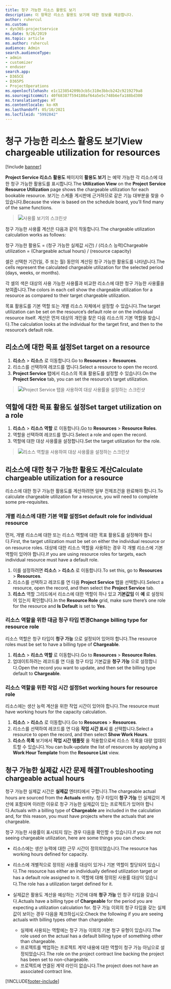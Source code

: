 ```yaml
---
title: 청구 가능한 리소스 활용도 보기
description: 이 항목은 리소스 활용도 보기에 대한 정보를 제공합니다.
author: ruhercul
ms.custom:
- dyn365-projectservice
ms.date: 9/26/2019
ms.topic: article
ms.author: ruhercul
audience: Admin
search.audienceType:
- admin
- customizer
- enduser
search.app:
- D365CE
- D365PS
- ProjectOperations
ms.openlocfilehash: e1c123854209b3cb5c310e3bbcb242c9219279a8
ms.sourcegitcommit: 40f68387f594180af64a5e5c748b6efa188bd300
ms.translationtype: HT
ms.contentlocale: ko-KR
ms.lasthandoff: 05/10/2021
ms.locfileid: "5992842"
---
```

# <a name="view-chargeable-utilization-for-resources"></a><span data-ttu-id="9ae2d-103">청구 가능한 리소스 활용도 보기</span><span class="sxs-lookup"><span data-stu-id="9ae2d-103">View chargeable utilization for resources</span></span>

[!include [banner](../includes/psa-now-project-operations.md)]
 
<span data-ttu-id="9ae2d-104">**Project Service 리소스 활용도** 페이지의 **활용도 보기** 는 예약 가능한 각 리소스에 대한 청구 가능한 활용도를 표시합니다.</span><span class="sxs-lookup"><span data-stu-id="9ae2d-104">The **Utilization View** on the **Project Service Resource Utilization** page shows the chargeable utilization for each bookable resource.</span></span> <span data-ttu-id="9ae2d-105">보기는 스케줄 게시판에 근거하므로 같은 기능 대부분을 찾을 수 있습니다.</span><span class="sxs-lookup"><span data-stu-id="9ae2d-105">Because the view is based on the schedule board, you’ll find many of the same functions.</span></span>

> ![사용률 보기의 스크린샷](media/FAQ-utilization-1.png)
 

<span data-ttu-id="9ae2d-107">청구 가능한 사용률 계산은 다음과 같이 작동합니다.</span><span class="sxs-lookup"><span data-stu-id="9ae2d-107">The chargeable utilization calculation works as follows:</span></span>

   <span data-ttu-id="9ae2d-108">청구 가능한 활용도 = (청구 가능한 실제값 시간) / (리소스 능력)</span><span class="sxs-lookup"><span data-stu-id="9ae2d-108">Chargeable utilization = (Chargeable actual hours) / (resource capacity)</span></span>

<span data-ttu-id="9ae2d-109">셀은 선택한 기간(일, 주 또는 월) 동안의 계산된 청구 가능한 활용도를 나타냅니다.</span><span class="sxs-lookup"><span data-stu-id="9ae2d-109">The cells represent the calculated chargeable utilization for the selected period (days, weeks, or months).</span></span>

<span data-ttu-id="9ae2d-110">각 셀의 색은 대상의 사용 가능한 사용률과 비교한 리소스에 대한 청구 가능한 사용률을 보여줍니다.</span><span class="sxs-lookup"><span data-stu-id="9ae2d-110">The colors in each cell show the chargeable utilization for a resource as compared to their target chargeable utilization.</span></span> 

<span data-ttu-id="9ae2d-111">목표 활용도를 기본 역할 또는 개별 리소스 자체에서 설정할 수 있습니다.</span><span class="sxs-lookup"><span data-stu-id="9ae2d-111">The target utilization can be set on the resource’s default role or on the individual resource itself.</span></span> <span data-ttu-id="9ae2d-112">계산은 먼저 대상의 개인을 찾은 다음 리소스의 기본 역할을 찾습니다.</span><span class="sxs-lookup"><span data-stu-id="9ae2d-112">The calculation looks at the individual for the target first, and then to the resource’s default role.</span></span>

## <a name="set-target-on-a-resource"></a><span data-ttu-id="9ae2d-113">리소스에 대한 목표 설정</span><span class="sxs-lookup"><span data-stu-id="9ae2d-113">Set target on a resource</span></span>

1. <span data-ttu-id="9ae2d-114">**리소스** \> **리소스** 로 이동합니다.</span><span class="sxs-lookup"><span data-stu-id="9ae2d-114">Go to **Resources** \> **Resources**.</span></span> 
2. <span data-ttu-id="9ae2d-115">리소스를 선택하여 레코드를 엽니다.</span><span class="sxs-lookup"><span data-stu-id="9ae2d-115">Select a resource to open the record.</span></span> 
3. <span data-ttu-id="9ae2d-116">**Project Service** 탭에서 리소스의 목표 활용도를 설정할 수 있습니다.</span><span class="sxs-lookup"><span data-stu-id="9ae2d-116">On the **Project Service** tab, you can set the resource’s target utilization.</span></span>

> ![Project Service 탭을 사용하여 대상 사용률을 설정하는 스크린샷](media/FAQ-utilization-2.png)
 
## <a name="set-target-utilization-on-a-role"></a><span data-ttu-id="9ae2d-118">역할에 대한 목표 활용도 설정</span><span class="sxs-lookup"><span data-stu-id="9ae2d-118">Set target utilization on a role</span></span>

1. <span data-ttu-id="9ae2d-119">**리소스** \> **리소스 역할** 로 이동합니다.</span><span class="sxs-lookup"><span data-stu-id="9ae2d-119">Go to **Resources** \> **Resource Roles**.</span></span> 
2. <span data-ttu-id="9ae2d-120">역할을 선택하여 레코드를 엽니다.</span><span class="sxs-lookup"><span data-stu-id="9ae2d-120">Select a role and open the record.</span></span> 
3. <span data-ttu-id="9ae2d-121">역할에 대한 대상 사용률을 설정합니다.</span><span class="sxs-lookup"><span data-stu-id="9ae2d-121">Set the target utilization for the role.</span></span>

> ![리소스 역할을 사용하여 대상 사용률을 설정하는 스크린샷](media/FAQ-utilization-3.png)
 
## <a name="calculate-chargeable-utilization-for-a-resource"></a><span data-ttu-id="9ae2d-123">리소스에 대한 청구 가능한 활용도 계산</span><span class="sxs-lookup"><span data-stu-id="9ae2d-123">Calculate chargeable utilization for a resource</span></span>

<span data-ttu-id="9ae2d-124">리소스에 대한 청구 가능한 활용도를 계산하려면 일부 전제조건을 완료해야 합니다.</span><span class="sxs-lookup"><span data-stu-id="9ae2d-124">To calculate chargeable utilization for a resource, you will need to complete some pre-requisites.</span></span> 

### <a name="set-default-role-for-individual-resource"></a><span data-ttu-id="9ae2d-125">개별 리소스에 대한 기본 역할 설정</span><span class="sxs-lookup"><span data-stu-id="9ae2d-125">Set default role for individual resource</span></span>

<span data-ttu-id="9ae2d-126">먼저, 개별 리소스에 대한 또는 리소스 역할에 대한 목표 활용도를 설정해야 합니다.</span><span class="sxs-lookup"><span data-stu-id="9ae2d-126">First, the target utilization must be set on either the individual resource or on resource roles.</span></span> <span data-ttu-id="9ae2d-127">대상에 대한 리소스 역할을 사용하는 경우 각 개별 리소스에 기본 역할이 있어야 합니다.</span><span class="sxs-lookup"><span data-stu-id="9ae2d-127">If you are using resource roles for targets, each individual resource must have a default role.</span></span> 

1. <span data-ttu-id="9ae2d-128">이를 설정하려면 **리소스** \> **리소스** 로 이동합니다.</span><span class="sxs-lookup"><span data-stu-id="9ae2d-128">To set this, go to **Resources** \> **Resources**.</span></span> 
2. <span data-ttu-id="9ae2d-129">리소스를 선택하고 레코드를 연 다음 **Project Service** 탭을 선택합니다.</span><span class="sxs-lookup"><span data-stu-id="9ae2d-129">Select a resource, open the record, and then select the **Project Service** tab.</span></span> 
3. <span data-ttu-id="9ae2d-130">**리소스** 역할 그리드에서 리소스에 대한 역할이 하나 있고 **기본값임** 이 **예** 로 설정되어 있는지 확인합니다.</span><span class="sxs-lookup"><span data-stu-id="9ae2d-130">In the **Resource Role** grid, make sure there’s one role for the resource and **Is Default** is set to **Yes**.</span></span>
 
### <a name="change-billing-type-for-resource-role"></a><span data-ttu-id="9ae2d-131">리소스 역할을 위한 대금 청구 타입 변경</span><span class="sxs-lookup"><span data-stu-id="9ae2d-131">Change billing type for resource role</span></span>

<span data-ttu-id="9ae2d-132">리소스 역할은 청구 타입이 **청구 가능** 으로 설정되어 있어야 합니다.</span><span class="sxs-lookup"><span data-stu-id="9ae2d-132">The resource roles must be set to have a billing type of **Chargeable**.</span></span> 

1. <span data-ttu-id="9ae2d-133">**리소스** \> **리소스 역할** 로 이동합니다.</span><span class="sxs-lookup"><span data-stu-id="9ae2d-133">Go to **Resources** \> **Resource Roles**.</span></span> 
2. <span data-ttu-id="9ae2d-134">업데이트하려는 레코드를 연 다음 청구 타입 기본값을 **청구 가능** 으로 설정합니다.</span><span class="sxs-lookup"><span data-stu-id="9ae2d-134">Open the record you want to update, and then set the billing type default to **Chargeable**.</span></span>

### <a name="set-working-hours-for-resource-role"></a><span data-ttu-id="9ae2d-135">리소스 역할을 위한 작업 시간 설정</span><span class="sxs-lookup"><span data-stu-id="9ae2d-135">Set working hours for resource role</span></span>
 
<span data-ttu-id="9ae2d-136">리소스에는 생산 능력 계산을 위한 작업 시간이 있어야 합니다.</span><span class="sxs-lookup"><span data-stu-id="9ae2d-136">The resource must have working hours for the capacity calculation.</span></span> 

1. <span data-ttu-id="9ae2d-137">**리소스** \> **리소스** 로 이동합니다.</span><span class="sxs-lookup"><span data-stu-id="9ae2d-137">Go to **Resources** \> **Resources**.</span></span> 
2. <span data-ttu-id="9ae2d-138">리소스를 선택하여 레코드를 연 다음 **작업 시간 표시** 를 선택합니다.</span><span class="sxs-lookup"><span data-stu-id="9ae2d-138">Select a resource to open the record, and then select **Show Work Hours**.</span></span> 
3. <span data-ttu-id="9ae2d-139">**리소스 목록** 보기에서 **작업 시간 템플릿** 을 적용함으로써 리소스 목록을 대량 업데이트할 수 있습니다.</span><span class="sxs-lookup"><span data-stu-id="9ae2d-139">You can bulk-update the list of resources by applying a **Work Hour Template** from the **Resource List** view.</span></span>

## <a name="troubleshooting-chargeable-actual-hours"></a><span data-ttu-id="9ae2d-140">청구 가능한 실제값 시간 문제 해결</span><span class="sxs-lookup"><span data-stu-id="9ae2d-140">Troubleshooting chargeable actual hours</span></span>

<span data-ttu-id="9ae2d-141">청구 가능한 실제값 시간은 **실제값** 엔터티에서 구합니다.</span><span class="sxs-lookup"><span data-stu-id="9ae2d-141">The chargeable actual hours are sourced from the **Actuals** entity.</span></span> <span data-ttu-id="9ae2d-142">청구 타입이 **청구 가능** 인 실제값이 계산에 포함되며 이러한 이유로 청구 가능한 실제값이 있는 프로젝트가 있어야 합니다.</span><span class="sxs-lookup"><span data-stu-id="9ae2d-142">Actuals with a billing type of **Chargeable** are included in the calculation and, for this reason, you must have projects where the actuals that are chargeable.</span></span>

<span data-ttu-id="9ae2d-143">청구 가능한 사용률이 표시되지 않는 경우 다음을 확인할 수 있습니다.</span><span class="sxs-lookup"><span data-stu-id="9ae2d-143">If you are not seeing chargeable utilization, here are some things you can check:</span></span>

- <span data-ttu-id="9ae2d-144">리소스에는 생산 능력에 대한 근무 시간이 정의되었습니다.</span><span class="sxs-lookup"><span data-stu-id="9ae2d-144">The resource has working hours defined for capacity.</span></span>
- <span data-ttu-id="9ae2d-145">리소스에 개별적으로 정의된 사용률 대상이 있거나 기본 역할이 할당되어 있습니다.</span><span class="sxs-lookup"><span data-stu-id="9ae2d-145">The resource has either an individually defined utilization target or has a default role assigned to it.</span></span> <span data-ttu-id="9ae2d-146">역할에 대해 정의된 사용률 대상이 있습니다.</span><span class="sxs-lookup"><span data-stu-id="9ae2d-146">The role has a utilization target defined for it.</span></span>
- <span data-ttu-id="9ae2d-147">실제값은 활용도 계산을 예상하는 기간에 대해 **청구 가능** 인 청구 타입을 갖습니다.</span><span class="sxs-lookup"><span data-stu-id="9ae2d-147">Actuals have a billing type of **Chargeable** for the period you are expecting a utilization calculation for.</span></span> <span data-ttu-id="9ae2d-148">청구 가능 이외의 청구 타입을 갖는 실제값이 보이는 경우 다음을 체크하십시오:</span><span class="sxs-lookup"><span data-stu-id="9ae2d-148">Check the following if you are seeing actuals with billing types other than chargeable:</span></span>

  - <span data-ttu-id="9ae2d-149">실제에 사용되는 역할에는 청구 가능 이외의 기본 청구 유형이 있습니다.</span><span class="sxs-lookup"><span data-stu-id="9ae2d-149">The role used on the actual has a default billing type of something other than chargeable.</span></span>
  - <span data-ttu-id="9ae2d-150">프로젝트를 백업하는 프로젝트 계약 내용에 대한 역할이 청구 가능 아님으로 설정되었습니다.</span><span class="sxs-lookup"><span data-stu-id="9ae2d-150">The role on the project contract line backing the project has been set to non-chargeable.</span></span>
  - <span data-ttu-id="9ae2d-151">프로젝트에 연결된 계약 라인이 없습니다.</span><span class="sxs-lookup"><span data-stu-id="9ae2d-151">The project does not have an associated contract line.</span></span>



[!INCLUDE[footer-include](../includes/footer-banner.md)]